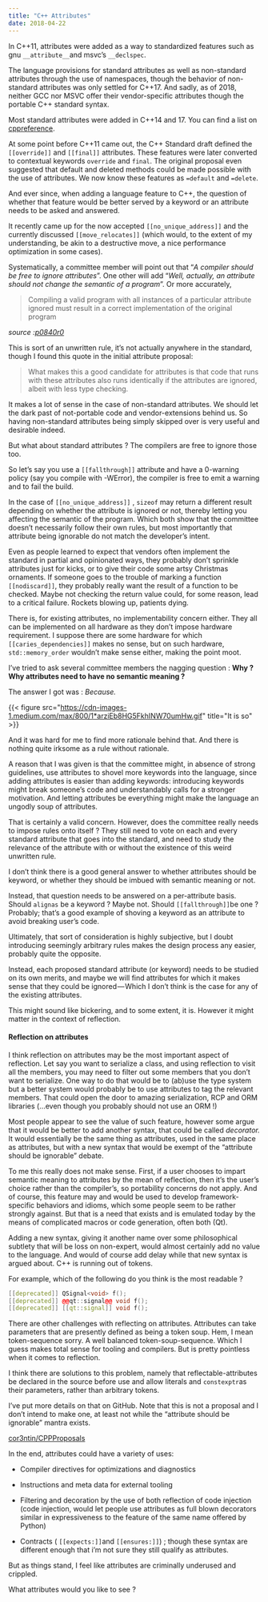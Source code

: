 ```yaml
---
title: "C++ Attributes"
date: 2018-04-22
---
```


In C++11, attributes were added as a way to standardized features such
as gnu `__attribute__`and msvc’s `__declspec`.

The language provisions for standard attributes as well as non-standard
attributes through the use of namespaces, though the behavior of
non-standard attributes was only settled for C++17. And sadly, as of
2018, neither GCC nor MSVC offer their vendor-specific attributes though
the portable C++ standard syntax.

Most standard attributes were added in C++14 and 17. You can find a list
on
[cppreference](http://en.cppreference.com/w/cpp/language/attributes).

At some point before C++11 came out, the C++ Standard draft defined the
`[[override]]` and `[[final]]` attributes. These features
were later converted to contextual keywords `override` and `final`. The
original proposal even suggested that default and deleted methods could
be made possible with the use of attributes. We now know these features
as `=default` and `=delete`.

And ever since, when adding a language feature to C++, the question of
whether that feature would be better served by a keyword or an attribute
needs to be asked and answered.

It recently came up for the now accepted `[[no_unique_address]]`
and the currently discussed `[[move_relocates]]` (which would, to the
extent of my understanding, be akin to a destructive move, a nice
performance optimization in some cases).

Systematically, a committee member will point out that “*A compiler
should be free to ignore attributes*”. One other will add “*Well,
actually, an attribute should not change the semantic of a program*”. Or
more accurately,

> Compiling a valid program with all instances of a particular attribute
> ignored must result in a correct implementation of the original
> program

*source :*[*p0840r0*](http://www.open-std.org/jtc1/sc22/wg21/docs/papers/2017/p0840r0.html)

This is sort of an unwritten rule, it’s not actually anywhere in the
standard, though I found this quote in the initial attribute proposal:

> What makes this a good candidate for attributes is that code that runs
> with these attributes also runs identically if the attributes are
> ignored, albeit with less type checking.

It makes a lot of sense in the case of non-standard attributes. We
should let the dark past of not-portable code and vendor-extensions
behind us. So having non-standard attributes being simply skipped over
is very useful and desirable indeed.

But what about standard attributes ? The compilers are free to ignore
those too.

So let’s say you use a `[[fallthrough]]`
attribute and have a 0-warning policy (say you compile with -WError),
the compiler is free to emit a warning and to fail the build.

In the case of `[[no_unique_address]]` ,
`sizeof` may return a different result
depending on whether the attribute is ignored or not, thereby letting
you affecting the semantic of the program. Which both show that the
committee doesn’t necessarily follow their own rules, but most
importantly that attribute being ignorable do not match the developer’s
intent.

Even as people learned to expect that vendors often implement the
standard in partial and opinionated ways, they probably don’t sprinkle
attributes just for kicks, or to give their code some artsy Christmas
ornaments. If someone goes to the trouble of marking a function
`[[nodiscard]]`, they probably really
want the result of a function to be checked. Maybe not checking the
return value could, for some reason, lead to a critical failure. Rockets
blowing up, patients dying.

There is, for existing attributes, no implementability concern either.
They all can be implemented on all hardware as they don’t impose
hardware requirement. I suppose there are some hardware for which
`[[caries_dependencies]]` makes no sense,
but on such hardware, `std::memory_order`
wouldn’t make sense either, making the point moot.

I’ve tried to ask several committee members the nagging question :
**Why ? Why attributes need to have no semantic meaning ?**

The answer I got was : *Because.*


{{< figure src="https://cdn-images-1.medium.com/max/800/1*arziEb8HG5FkhINW70umHw.gif" title="It is so" >}}

And it was hard for me to find more rationale behind that. And there is
nothing quite irksome as a rule without rationale.

A reason that I was given is that the committee might, in absence of
strong guidelines, use attributes to shovel more keywords into the
language, since adding attributes is easier than adding keywords:
introducing keywords might break someone’s code and understandably calls
for a stronger motivation. And letting attributes be everything might
make the language an ungodly soup of attributes.

That is certainly a valid concern. However, does the committee really
needs to impose rules onto itself ? They still need to vote on each and
every standard attribute that goes into the standard, and need to study
the relevance of the attribute with or without the existence of this
weird unwritten rule.

I don’t think there is a good general answer to whether attributes
should be keyword, or whether they should be imbued with semantic
meaning or not.

Instead, that question needs to be answered on a per-attribute basis.
Should `alignas` be a keyword ? Maybe not. Should `[[fallthrough]]`be one ?
Probably; that’s a good example of shoving a keyword as an attribute to
avoid breaking user’s code.

Ultimately, that sort of consideration is highly subjective, but I doubt
introducing seemingly arbitrary rules makes the design process any
easier, probably quite the opposite.

Instead, each proposed standard attribute (or keyword) needs to be
studied on its own merits, and maybe we will find attributes for which
it makes sense that they could be ignored — Which I don’t think is the
case for any of the existing attributes.

This might sound like bickering, and to some extent, it is. However it
might matter in the context of reflection.

#### **Reflection on attributes**

I think reflection on attributes may be the most important aspect of
reflection. Let say you want to serialize a class, and using reflection
to visit all the members, you may need to filter out some members that
you don’t want to serialize. One way to do that would be to (ab)use the
type system but a better system would probably be to use attributes to
tag the relevant members. That could open the door to amazing
serialization, RCP and ORM libraries (…even though you probably should
not use an ORM !)

Most people appear to see the value of such feature, however some argue
that it would be better to add another syntax, that could be called
*decorator.* It would essentially be the same thing as attributes, used
in the same place as attributes, but with a new syntax that would be
exempt of the “attribute should be ignorable” debate.

To me this really does not make sense. First, if a user chooses to
impart semantic meaning to attributes by the mean of reflection, then
it’s the user’s choice rather than the compiler’s, so portability
concerns do not apply. And of course, this feature may and would be used
to develop framework-specific behaviors and idioms, which some people
seem to be rather strongly against. But that is a need that exists and
is emulated today by the means of complicated macros or code generation,
often both (Qt).

Adding a new syntax, giving it another name over some philosophical
subtlety that will be loss on non-expert, would almost certainly add no
value to the language. And would of course add delay while that new
syntax is argued about. C++ is running out of tokens.

For example, which of the following do you think is the most readable ?

```cpp
[[deprecated]] QSignal<void> f();
[[deprecated]] @@qt::signal@@ void f();
[[deprecated]] [[qt::signal]] void f();
```

There are other challenges with reflecting on attributes. Attributes can
take parameters that are presently defined as being a token soup. Hem, I
mean token-sequence sorry. A well balanced token-soup-sequence. Which I
guess makes total sense for tooling and compilers. But is pretty
pointless when it comes to reflection.

I think there are solutions to this problem, namely that
reflectable-attributes be declared in the source before use and allow
literals and `constexptr`as their
parameters, rather than arbitrary tokens.

I’ve put more details on that on GitHub. Note that this is not a
proposal and I don’t intend to make one, at least not while the
“attribute should be ignorable” mantra exists.


[cor3ntin/CPPProposals](< ref "https://github.com/cor3ntin/CPPProposals/blob/master/attributes/attributes.rst" >)


In the end, attributes could have a variety of uses:

 - Compiler directives for optimizations and diagnostics

 - Instructions and meta data for external tooling

 - Filtering and decoration by the use of both reflection of code
injection (code injection, would let people use attributes as full
blown decorators similar in expressiveness to the feature of the
same name offered by Python)

 - Contracts ( `[[expects:]]`and `[[ensures:]]`) ; though these
syntax are different enough that i’m not sure they still qualify as
attributes.

But as things stand, I feel like attributes are criminally underused and
crippled.

What attributes would you like to see ?

